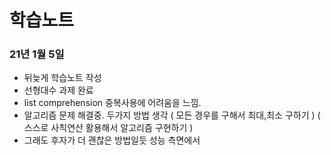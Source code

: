 # 학습노트

### 21년 1월 5일
- 뒤늦게 학습노트 작성
- 선형대수 과제 완료
- list comprehension 중복사용에 어려움을 느낌.
- 알고리즘 문제 해결중. 두가지 방법 생각 ( 모든 경우를 구해서 최대,최소 구하기 ) ( 스스로 사칙연산 활용해서 알고리즘 구현하기 )
- 그래도 후자가 더 괜찮은 방법일듯 성능 측면에서
